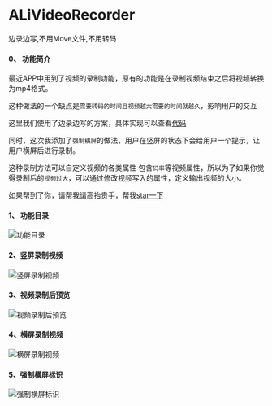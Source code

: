 # ALiVideoRecorder
边录边写,不用Move文件,不用转码

#### 0、 功能简介

最近APP中用到了视频的录制功能，原有的功能是在录制视频结束之后将视频转换为mp4格式。

这种做法的一个缺点是`需要转码的时间且视频越大需要的时间就越久`，影响用户的交互

这里我们使用了边录边写的方案，具体实现可以查看[代码](https://github.com/LeeWongSnail/ALiVideoRecorder)

同时，这次我添加了`强制横屏`的做法，用户在竖屏的状态下会给用户一个提示，让用户横屏后进行录制。

这种录制方法可以自定义视频的各类属性 包含`码率`等视频属性，所以为了如果你觉得录制后的`视频过大`，可以通过修改视频写入的属性，定义输出视频的大小。

如果帮到了你，请帮我请高抬贵手，帮我[star一下](https://github.com/LeeWongSnail/ALiVideoRecorder)

#### 1、 功能目录

![功能目录](https://i.niupic.com/images/2016/10/13/3hhrO9.png)


#### 2、竖屏录制视频

![竖屏录制视频](https://i.niupic.com/images/2016/10/13/D7NLJg.png)

#### 3、视频录制后预览

![视频录制后预览](https://i.niupic.com/images/2016/10/13/BwrDKL.png)

#### 4、横屏录制视频

![横屏录制视频](https://i.niupic.com/images/2016/10/13/BdmigA.png)

#### 5、强制横屏标识

![强制横屏标识](https://i.niupic.com/images/2016/10/13/ogsTlO.png)








